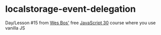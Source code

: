 # localstorage-event-delegation

Day/Lesson #15 from [Wes Bos'](http://wesbos.com/) free [JavaScript 30](https://javascript30.com/) course where you use vanilla JS